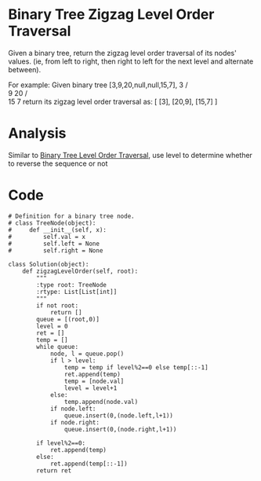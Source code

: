 # Binary Tree Zigzag Level Order Traversal
Given a binary tree, return the zigzag level order traversal of its nodes' values. (ie, from left to right, then right to left for the next level and alternate between).

For example:
Given binary tree [3,9,20,null,null,15,7],
    3
   / \
  9  20
    /  \
   15   7
return its zigzag level order traversal as:
[
  [3],
  [20,9],
  [15,7]
]
# Analysis
Similar to [Binary Tree Level Order Traversal](), use level to determine whether to reverse the sequence or not
# Code
```
# Definition for a binary tree node.
# class TreeNode(object):
#     def __init__(self, x):
#         self.val = x
#         self.left = None
#         self.right = None

class Solution(object):
    def zigzagLevelOrder(self, root):
        """
        :type root: TreeNode
        :rtype: List[List[int]]
        """
        if not root:
            return []
        queue = [(root,0)]
        level = 0
        ret = []
        temp = []
        while queue:
            node, l = queue.pop()
            if l > level:
                temp = temp if level%2==0 else temp[::-1]
                ret.append(temp)
                temp = [node.val]
                level = level+1
            else:
                temp.append(node.val)
            if node.left:
                queue.insert(0,(node.left,l+1))
            if node.right:
                queue.insert(0,(node.right,l+1))
                
        if level%2==0:
            ret.append(temp)
        else:
            ret.append(temp[::-1])
        return ret

```